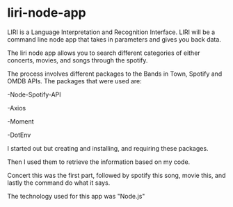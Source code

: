 # liri-node-app

LIRI is a Language Interpretation and Recognition Interface. LIRI will be a command line node app that takes in parameters and gives you back data.

The liri node app allows you to search different categories of either concerts, movies, and songs through the spotify.

The process involves different packages to the Bands in Town, Spotify and OMDB APIs. The packages that were used are:

-Node-Spotify-API

-Axios

-Moment

-DotEnv

I started out but creating and installing, and requiring these packages.

Then I used them to retrieve the information based on my code.

Concert this was the first part, followed by spotify this song, movie this, and lastly the command do what it says.

The technology used for this app was "Node.js"

